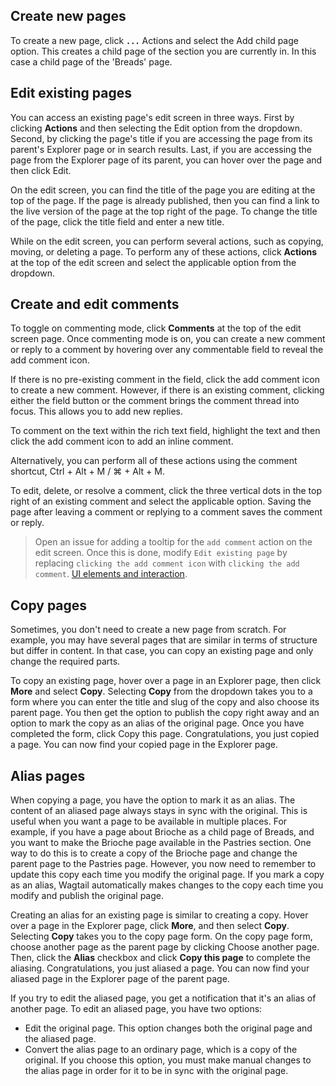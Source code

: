 ## Create new pages
To create a new page, click **`...`** Actions and select the Add child page option. This creates a child page of the section you are currently in. In this case a child page of the 'Breads' page.

## Edit existing pages
You can access an existing page's edit screen in three ways. First by clicking **Actions** and then selecting the Edit option from the dropdown. Second, by clicking the page's title if you are accessing the page from its parent's Explorer page or in search results. Last, if you are accessing the page from the Explorer page of its parent, you can hover over the page and then click Edit.

On the edit screen, you can find the title of the page you are editing at the top of the page. If the page is already published, then you can find a link to the live version of the page at the top right of the page. To change the title of the page, click the title field and enter a new title. 

While on the edit screen, you can perform several actions, such as copying, moving, or deleting a page. To perform any of these actions, click **Actions** at the top of the edit screen and select the applicable option from the dropdown.

## Create and edit comments
To toggle on commenting mode, click **Comments** at the top of the edit screen page. Once commenting mode is on, you can create a new comment or reply to a comment by hovering over any commentable field to reveal the add comment icon.

If there is no pre-existing comment in the field, click the add comment icon to create a new comment. However, if there is an existing comment, clicking either the field button or the comment brings the comment thread into focus. This allows you to add new replies.

To comment on the text within the rich text field, highlight the text and then click the add comment icon to add an inline comment.

Alternatively, you can perform all of these actions using the comment shortcut, Ctrl + Alt + M / ⌘ + Alt + M.

To edit, delete, or resolve a comment, click the three vertical dots in the top right of an existing comment and select the applicable option. Saving the page after leaving a comment or replying to a comment saves the comment or reply.

> Open an issue for adding a tooltip for the `add comment` action on the edit screen. Once this is done, modify `Edit existing page` by replacing `clicking the add comment icon` with `clicking the add comment`. [UI elements and interaction](https://developers.google.com/style/ui-elements).

## Copy pages
Sometimes, you don't need to create a new page from scratch. For example, you may have several pages that are similar in terms of structure but differ in content. In that case, you can copy an existing page and only change the required parts.

To copy an existing page, hover over a page in an Explorer page, then click **More** and select **Copy**. Selecting **Copy** from the dropdown takes you to a form where you can enter the title and slug of the copy and also choose its parent page. You then get the option to publish the copy right away and an option to mark the copy as an alias of the original page. Once you have completed the form, click Copy this page. Congratulations, you just copied a page. You can now find your copied page in the Explorer page.

## Alias pages
When copying a page, you have the option to mark it as an alias. The content of an aliased page always stays in sync with the original. This is useful when you want a page to be available in multiple places. For example, if you have a page about Brioche as a child page of Breads, and you want to make the Brioche page available in the Pastries section. One way to do this is to create a copy of the Brioche page and change the parent page to the Pastries page. However, you now need to remember to update this copy each time you modify the original page. If you mark a copy as an alias, Wagtail automatically makes changes to the copy each time you modify and publish the original page.

Creating an alias for an existing page is similar to creating a copy. Hover over a page in the Explorer page, click **More**, and then select **Copy**. Selecting **Copy** takes you to the copy page form. On the copy page form, choose another page as the parent page by clicking Choose another page. Then, click the **Alias** checkbox and click **Copy this page** to complete the aliasing. Congratulations, you just aliased a page. You can now find your aliased page in the Explorer page of the parent page.

If you try to edit the aliased page, you get a notification that it's an alias of another page. To edit an aliased page, you have two options: 
* Edit the original page. This option changes both the original page and the aliased page.
* Convert the alias page to an ordinary page, which is a copy of the original. If you choose this option, you must make manual changes to the alias page in order for it to be in sync with the original page.
